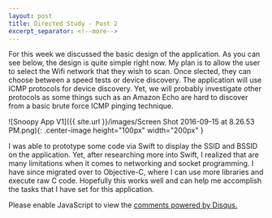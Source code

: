 ```yaml
---
layout: post
title: Directed Study - Post 2
excerpt_separator: <!--more-->
---
```

For this week we discussed the basic design of the application. As you can see below, the design is quite simple right now. My plan is to allow the user to select the Wifi network that they wish to scan. Once slected, they can choose between a speed tests or device discovery. <!--more-->
The application will use ICMP protocols for device discovery. Yet, we will probably investigate other protocols as some things such as an Amazon Echo are hard to discover from a basic brute force ICMP pinging technique.

![Snoopy App V1]({{ site.url }}/images/Screen Shot 2016-09-15 at 8.26.53 PM.png){: .center-image height="100px" width="200px" }

I was able to prototype some code via Swift to display the SSID and BSSID on the application. Yet, after researching more into Swift, I realized that are many limitations when it comes to networking and socket programming. I have since migrated over to Objective-C, where I can use more libraries and execute raw C code. Hopefully this works well and can help me accomplish the tasks that I have set for this application.

<div id="disqus_thread"></div>
<script>
/**
* RECOMMENDED CONFIGURATION VARIABLES: EDIT AND UNCOMMENT THE SECTION BELOW TO INSERT DYNAMIC VALUES FROM YOUR PLATFORM OR CMS.
* LEARN WHY DEFINING THESE VARIABLES IS IMPORTANT: https://disqus.com/admin/universalcode/#configuration-variables
*/
/*
var disqus_config = function () {
this.page.url = PAGE_URL; // Replace PAGE_URL with your page's canonical URL variable
this.page.identifier = PAGE_IDENTIFIER; // Replace PAGE_IDENTIFIER with your page's unique identifier variable
};
*/
(function() { // DON'T EDIT BELOW THIS LINE
var d = document, s = d.createElement('script');

s.src = '//jaketarnow.disqus.com/embed.js';

s.setAttribute('data-timestamp', +new Date());
(d.head || d.body).appendChild(s);
})();
</script>
<noscript>Please enable JavaScript to view the <a href="https://disqus.com/?ref_noscript" rel="nofollow">comments powered by Disqus.</a></noscript>
